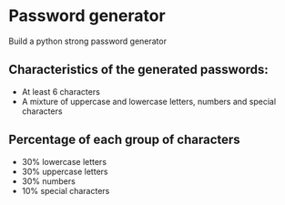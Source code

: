 # Password generator
Build a python strong password generator

## Characteristics of the generated passwords:
- At least 6 characters
- A mixture of uppercase and lowercase letters, numbers and special characters

## Percentage of each group of characters
- 30% lowercase letters
- 30% uppercase letters
- 30% numbers 
- 10% special characters

